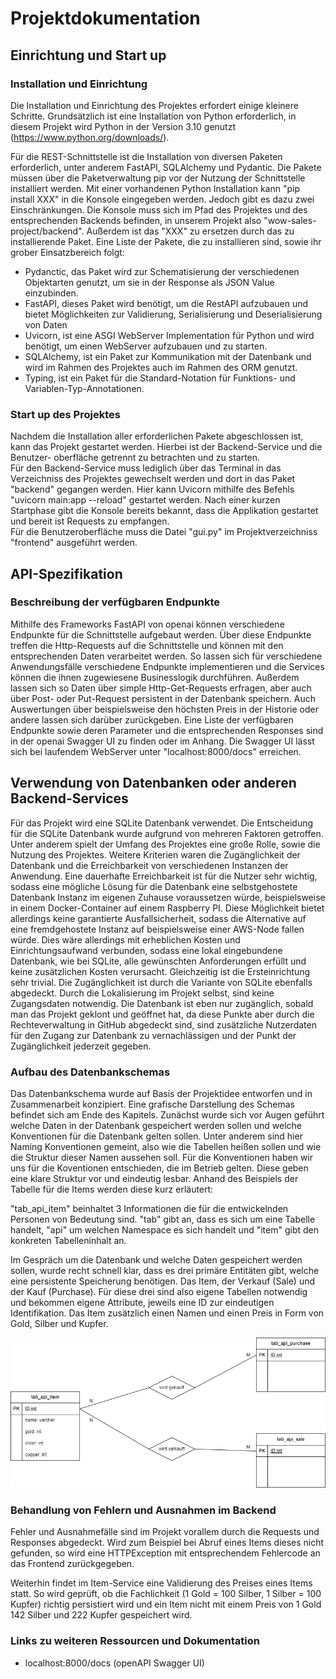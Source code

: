 # Projektdokumentation

## Einrichtung und Start up
### Installation und Einrichtung
Die Installation und Einrichtung des Projektes erfordert einige kleinere Schritte. Grundsätzlich ist eine Installation 
von Python erforderlich, in diesem Projekt wird Python in der Version 3.10 genutzt (https://www.python.org/downloads/).  

Für die REST-Schnittstelle ist die Installation von diversen Paketen erforderlich, unter anderem FastAPI, 
SQLAlchemy und Pydantic. Die Pakete müssen über die Paketverwaltung pip vor der Nutzung der Schnittstelle installiert werden. 
Mit einer vorhandenen Python Installation kann "pip install XXX" in die Konsole eingegeben werden. Jedoch gibt es dazu zwei
Einschränkungen. Die Konsole muss sich im Pfad des Projektes und des entsprechenden Backends befinden, in unserem Projekt 
also "wow-sales-project/backend". Außerdem ist das "XXX" zu ersetzen durch das zu installierende Paket. Eine Liste der Pakete,
die zu installieren sind, sowie ihr grober Einsatzbereich folgt:

- Pydanctic, das Paket wird zur Schematisierung der verschiedenen Objektarten genutzt, um sie in der Response als JSON Value einzubinden.
- FastAPI, dieses Paket wird benötigt, um die RestAPI aufzubauen und bietet Möglichkeiten zur Validierung, Serialisierung und Deserialisierung von Daten
- Uvicorn, ist eine ASGI WebServer Implementation für Python und wird benötigt, um einen WebServer aufzubauen und zu starten.
- SQLAlchemy, ist ein Paket zur Kommunikation mit der Datenbank und wird im Rahmen des Projektes auch im Rahmen des ORM genutzt.
- Typing, ist ein Paket für die Standard-Notation für Funktions- und Variablen-Typ-Annotationen.

### Start up des Projektes
Nachdem die Installation aller erforderlichen Pakete abgeschlossen ist, kann das Projekt gestartet werden. Hierbei ist der Backend-Service und die Benutzer-
oberfläche getrennt zu betrachten und zu starten. \
Für den Backend-Service muss lediglich über das Terminal in das Verzeichniss des Projektes gewechselt
werden und dort in das Paket "backend" gegangen werden. Hier kann Uvicorn mithilfe des Befehls "uvicorn main:app --reload" gestartet werden. Nach einer kurzen 
Startphase gibt die Konsole bereits bekannt, dass die Applikation gestartet und bereit ist Requests zu empfangen. \
Für die Benutzeroberfläche muss die Datei "gui.py" im Projektverzeichniss "frontend" ausgeführt werden. 

## API-Spezifikation
### Beschreibung der verfügbaren Endpunkte
Mithilfe des Frameworks FastAPI von openai können verschiedene Endpunkte für die Schnittstelle aufgebaut werden. Über diese 
Endpunkte treffen die Http-Requests auf die Schnittstelle und können mit den entsprechenden Daten verarbeitet werden. 
So lassen sich für verschiedene Anwendungsfälle verschiedene Endpunkte implementieren und die Services können die ihnen zugewiesene
Businesslogik durchführen. Außerdem lassen sich so Daten über simple Http-Get-Requests erfragen, aber auch über Post- oder Put-Request persistent in 
der Datenbank speichern. Auch Auswertungen über beispielsweise den höchsten Preis in der Historie oder andere lassen sich darüber zurückgeben. 
Eine Liste der verfügbaren Endpunkte sowie deren Parameter und die entsprechenden Responses sind in der openai Swagger UI zu finden oder 
im Anhang. Die Swagger UI lässt sich bei laufendem WebServer unter "localhost:8000/docs" erreichen.

## Verwendung von Datenbanken oder anderen Backend-Services
Für das Projekt wird eine SQLite Datenbank verwendet. Die Entscheidung für die SQLite Datenbank wurde aufgrund von mehreren Faktoren getroffen. 
Unter anderem spielt der Umfang des Projektes eine große Rolle, sowie die Nutzung des Projektes. Weitere Kriterien waren die 
Zugänglichkeit der Datenbank und die Erreichbarkeit von verschiedenen Instanzen der Anwendung. 
Eine dauerhafte Erreichbarkeit ist für die Nutzer sehr wichtig, sodass eine mögliche Lösung für die Datenbank eine selbstgehostete Datenbank Instanz
im eigenen Zuhause voraussetzen würde, beispielsweise in einem Docker-Container auf einem Raspberry PI. Diese Möglichkeit bietet allerdings 
keine garantierte Ausfallsicherheit, sodass die Alternative auf eine fremdgehostete Instanz auf beispielsweise einer AWS-Node fallen würde.
Dies wäre allerdings mit erheblichen Kosten und Einrichtungsaufwand verbunden, sodass eine lokal eingebundene Datenbank, wie bei SQLite, 
alle gewünschten Anforderungen erfüllt und keine zusätzlichen Kosten verursacht. Gleichzeitig ist die Ersteinrichtung sehr trivial. 
Die Zugänglichkeit ist durch die Variante von SQLite ebenfalls abgedeckt. Durch die Lokalisierung im Projekt selbst, sind keine Zugangsdaten notwendig. 
Die Datenbank ist eben nur zugänglich, sobald man das Projekt geklont und geöffnet hat, da diese Punkte aber durch die Rechteverwaltung in 
GitHub abgedeckt sind, sind zusätzliche Nutzerdaten für den Zugang zur Datenbank zu vernachlässigen und der Punkt der Zugänglichkeit jederzeit gegeben.
### Aufbau des Datenbankschemas
Das Datenbankschema wurde auf Basis der Projektidee entworfen und in Zusammenarbeit konzipiert. Eine grafische Darstellung des Schemas befindet sich am Ende 
des Kapitels. 
Zunächst wurde sich vor Augen geführt welche Daten in der Datenbank gespeichert werden sollen und welche Konventionen für die Datenbank gelten sollen. 
Unter anderem sind hier Naming Konventionen gemeint, also wie die Tabellen heißen sollen und wie die Struktur dieser Namen aussehen soll. 
Für die Konventionen haben wir uns für die Koventionen entschieden, die im Betrieb gelten. Diese geben eine klare Struktur vor und eindeutig lesbar.
Anhand des Beispiels der Tabelle für die Items werden diese kurz erläutert:

"tab_api_item" beinhaltet 3 Informationen die für die entwickelnden Personen von Bedeutung sind. "tab" gibt an, dass es sich um eine Tabelle handelt, "api" um 
welchen Namespace es sich handelt und "item" gibt den konkreten Tabelleninhalt an. 

Im Gespräch um die Datenbank und welche Daten gespeichert werden sollen, wurde recht schnell klar, dass es drei primäre Entitäten gibt, welche eine
persistente Speicherung benötigen. Das Item, der Verkauf (Sale) und der Kauf (Purchase). Für diese drei sind also eigene Tabellen notwendig und bekommen eigene 
Attribute, jeweils eine ID zur eindeutigen Identifikation. Das Item zusätzlich einen Namen und einen Preis in Form von Gold, Silber und Kupfer.

![ER-WOW-SALES.drawio.png](ER-WOW-SALES.drawio.png)
### Behandlung von Fehlern und Ausnahmen im Backend
Fehler und Ausnahmefälle sind im Projekt vorallem durch die Requests und Responses abgedeckt. Wird zum Beispiel bei Abruf eines Items dieses nicht gefunden, 
so wird eine HTTPException mit entsprechendem Fehlercode an das Frontend zurückgegeben. 

Weiterhin findet im Item-Service eine Validierung des Preises eines Items statt.
So wird geprüft, ob die Fachlichkeit (1 Gold = 100 Silber, 1 Silber = 100 Kupfer) richtig persistiert wird und ein Item nicht mit einem Preis von 1 Gold 142 Silber und 222 Kupfer
gespeichert wird.

### Links zu weiteren Ressourcen und Dokumentation
- localhost:8000/docs (openAPI Swagger UI)